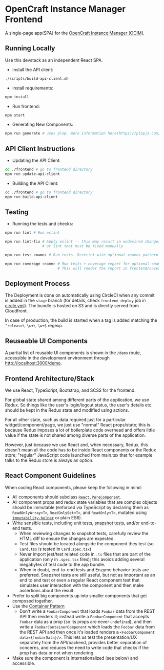 # OpenCraft Instance Manager Frontend

A single-page app(SPA) for the [OpenCraft Instance Manager (OCIM)](https://github.com/open-craft/opencraft).

## Running Locally

Use this devstack as an independent React SPA.

- Install the API client:

```bash
./scripts/build-api-client.sh
```

- Install requirements:

```bash
npm install
```

- Run frontend:

```bash
npm start
```

- Generating New Components:

```bash
npm run generate # uses plop, more information here(https://plopjs.com/)
```

## API Client Instructions

- Updating the API Client:

```bash
cd ./frontend # go to frontend directory
npm run update-api-client
```

- Building the API Client:

```bash
cd ./frontend # go to frontend directory
npm run build-api-client
```

## Testing

- Running the tests and checks:

```bash
npm run lint # Run eslint

npm run lint-fix # Apply eslint -- this may result in undesired changes
                 # or lint that must be fixed manually

npm run test <name> # Run tests. Restrict with optional <name> pattern

npm run coverage <name> # Run tests + coverage report for optional <name> pattern.
                        # This will render the report in frontend/coverage
```

## Deployment Process

The Deployment is done on automatically using CircleCI when any commit is added in the `stage`
branch (for details, check `frontend-deploy` job in [circle.yml](../circle.yml)). The bundle is
hosted on S3 and is directly served from Cloudfront.

In case of production, the build is started when a tag is added matching the `^release\-\w+\-\w+$` regexp.

## Reuseable UI Components

A partial list of reusable UI components is shown in the `/demo` route, accessible in the development environment through [http://localhost:3000/demo](http://localhost:3000/demo).

## Frontend Architecture/Stack

We use React, TypeScript, Bootstrap, and SCSS for the frontend.

For global state shared among different parts of the application, we use Redux.
So things like the user's login/logout status, the user's details etc. should
be kept in the Redux state and modified using actions.

For all other state, such as data required just for a particular
widget/component/page, we just use "normal" React props/state; this is because
Redux imposes a lot of boilerplate code overhead and offers little value if the
state is not shared among diverse parts of the application.

However, just because we use React and, when necessary, Redux, this doesn't mean
all the code has to be inside React components or the Redux store; "regular"
JavaScript code launched from main.tsx that for example talks to the Redux
store is always an option.

## React Component Guidelines

When coding React components, please keep the following in mind:

* All components should subclass [`React.PureComponent`](https://reactjs.org/docs/react-api.html#reactpurecomponent).
* All component props and redux state variables that are complex objects should be immutable (enforced via TypeScript by declaring them as `ReadOnlyArray<T>`, `ReadOnlySet<T>`, and `ReadOnly<T>`, mutated using [`immutability-helper`](https://github.com/kolodny/immutability-helper) or plain ES6).
* Write sensible tests, including unit tests, [snapshot tests](https://jestjs.io/docs/en/snapshot-testing), and/or end-to-end tests.
    - When reviewing changes to snapshot tests, carefully review the HTML diff to ensure the changes are expected.
    - Test files should be located alongside the component they test (so `Card.tsx` is tested in `Card.spec.tsx`)
    - Never import jest/test related code in `.ts` files that are part of the application (only in `.spec.tsx` files); this avoids adding several megabytes of test code to the app bundle.
    - When in doubt, end-to-end tests and Enzyme behavior tests are preferred. Snapshot tests are still useful, but not as important as an end to end test or even a regular React component test that simulates user interaction with the component and then make assertions about the result.
* Prefer to split big components up into smaller components that get composed together.
* Use the [Container Pattern](https://medium.freecodecamp.org/react-superpowers-container-pattern-20d664bdae65)
    - Don't write a `FoobarComponent` that loads `Foobar` data from the REST API then renders it; instead write a `FoobarComponent` that accepts `Foobar` data as a prop (so its props are never `undefined`), and then write a `FoobarContainerComponent` which loads the `Foobar` data from the REST API and then once it's loaded renders a `<FoobarComponent data={foobarData}/>`. This lets us test the presentation/UX separately from the API/backend, provides better separation of concerns, and reduces the need to write code that checks if the prop has data or not when rendering.
* Make sure the component is internationalized (see below) and accessible.
